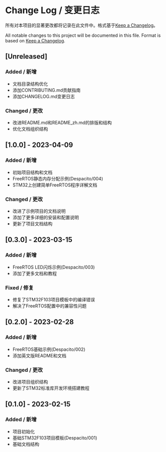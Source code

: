 # Change Log / 变更日志

所有对本项目的显著更改都将记录在此文件中。格式基于[Keep a Changelog](https://keepachangelog.com/zh-CN/1.0.0/)。

All notable changes to this project will be documented in this file. Format is based on [Keep a Changelog](https://keepachangelog.com/en/1.0.0/).

## [Unreleased]

### Added / 新增
- 文档目录结构优化
- 添加CONTRIBUTING.md贡献指南
- 添加CHANGELOG.md变更日志

### Changed / 更改
- 改进README.md和README_zh.md的排版和结构
- 优化文档组织结构

## [1.0.0] - 2023-04-09

### Added / 新增
- 初始项目结构和文档
- FreeRTOS静态内存分配示例(Despacito/004)
- STM32上创建简单FreeRTOS程序详解文档

### Changed / 更改
- 改进了示例项目的文档说明
- 添加了更多详细的安装和配置说明
- 更新了项目文档结构

## [0.3.0] - 2023-03-15

### Added / 新增
- FreeRTOS LED闪烁示例(Despacito/003)
- 添加了更多文档和教程

### Fixed / 修复
- 修复了STM32F103项目模板中的编译错误
- 解决了FreeRTOS配置中的兼容性问题

## [0.2.0] - 2023-02-28

### Added / 新增
- FreeRTOS基础示例(Despacito/002)
- 添加英文版README和文档

### Changed / 更改
- 改进项目组织结构
- 更新了STM32标准库开发环境搭建教程

## [0.1.0] - 2023-02-15

### Added / 新增
- 项目初始化
- 基础STM32F103项目模板(Despacito/001)
- 基础文档结构 